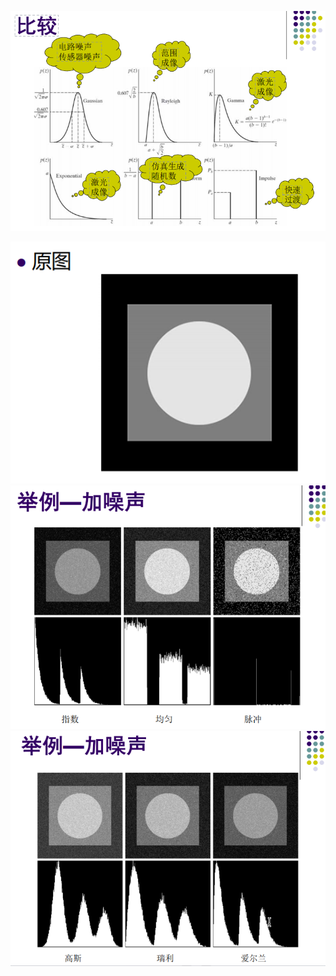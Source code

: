 ![](../photo/Pasted%20image%2020240709143816.png)

![](../photo/Pasted%20image%2020240709143953.png)
![](../photo/Pasted%20image%2020240709144002.png)
![](../photo/Pasted%20image%2020240709144013.png)